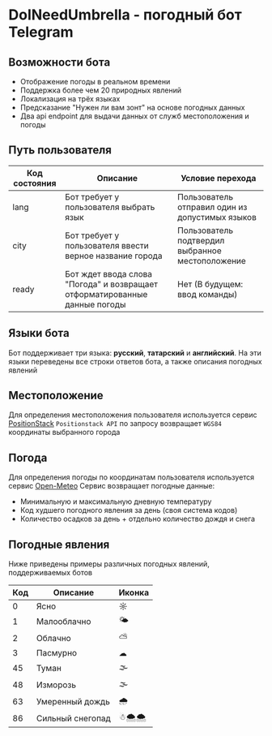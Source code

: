 # DoINeedUmbrella - погодный бот Telegram

## Возможности бота
- Отображение погоды в реальном времени
- Поддержка более чем 20 природных явлений
- Локализация на трёх языках
- Предсказание "Нужен ли вам зонт" на основе погодных данных
- Два api endpoint для выдачи данных от служб местоположения и погоды

## Путь пользователя

| Код состояния | Описание                                                                   | Условие перехода                                 |
| ------------- | -------------------------------------------------------------------------- | ------------------------------------------------ | 
| lang          | Бот требует у пользователя выбрать язык                                    | Пользователь отправил один из допустимых языков  |  
| city          | Бот требует у  пользователя ввести верное название города                  | Пользователь подтвердил выбранное местоположение |  
| ready         | Бот ждет ввода слова "Погода" и возвращает отформатированные данные погоды | Нет (В будущем: ввод команды)                    |   

## Языки бота
Бот поддерживает три языка: **русский**, **татарский** и **английский**. 
На эти языки переведены все строки ответов бота, а также описания погодных явлений

## Местоположение
Для определения местоположения пользователя используется сервис [PositionStack](https://positionstack.com)
`Positionstack API` по запросу возвращает `WGS84` координаты выбранного города

## Погода
Для определения погоды по координатам пользователя используется сервис [Open-Meteo](https://open-meteo.com/en)
Сервис возвращает погодные данные:
- Минимальную и максимальную дневную температуру
- Код худшего погодного явления за день (своя система кодов)
- Количество осадков за день + отдельно количество дождя и снега

## Погодные явления
Ниже приведены примеры различных погодных явлений, поддерживаемых ботов

| Код | Описание         | Иконка |
| --- | ---------------- | ------ |
| 0   | Ясно             | ☼      |
| 1   | Малооблачно      | 🌤      |
| 2   | Облачно          | ⛅     |
| 3   | Пасмурно         | ☁      |
| 45  | Туман            | 🌫      |
| 48  | Изморозь         | 🌫      |
| 63  | Умеренный дождь  | 🌧      |
| 86  | Сильный снегопад | ☃🌨🌨    | 
